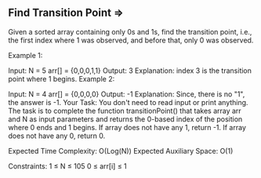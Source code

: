 Find Transition Point  =>
---------------------


Given a sorted array containing only 0s and 1s, find the transition point, i.e., the first index where 1 was observed, and before that, only 0 was observed.

Example 1:

Input:
N = 5
arr[] = {0,0,0,1,1}
Output: 3
Explanation: index 3 is the transition 
point where 1 begins.
Example 2:

Input:
N = 4
arr[] = {0,0,0,0}
Output: -1
Explanation: Since, there is no "1",
the answer is -1.
Your Task:
You don't need to read input or print anything. The task is to complete the function transitionPoint() that takes array arr and N as input parameters and returns the 0-based index of the position where 0 ends and 1 begins. If array does not have any 1, return -1. If array does not have any 0, return 0.

Expected Time Complexity: O(Log(N))
Expected Auxiliary Space: O(1)

Constraints:
1 ≤ N ≤ 105
0 ≤ arr[i] ≤ 1


